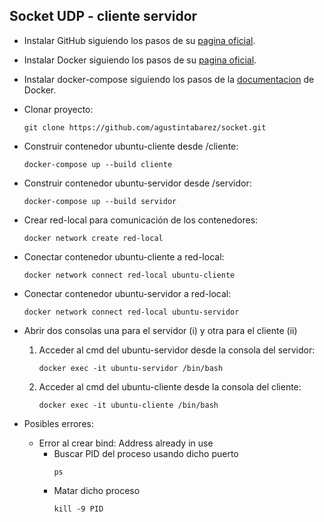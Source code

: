## Socket UDP - cliente servidor

- Instalar GitHub siguiendo los pasos de su [pagina oficial](https://github.com/).

- Instalar Docker siguiendo los pasos de su [pagina oficial](https://www.docker.com/get-started).

- Instalar docker-compose siguiendo los pasos de la [documentacion](https://docs.docker.com/compose/install/) de Docker.

- Clonar proyecto:
    ```
    git clone https://github.com/agustintabarez/socket.git
    ```
- Construir contenedor ubuntu-cliente desde /cliente:
    ```
    docker-compose up --build cliente
    ```
- Construir contenedor ubuntu-servidor desde /servidor:
    ```
    docker-compose up --build servidor
    ```
- Crear red-local para comunicación de los contenedores:
    ```
    docker network create red-local
    ```
- Conectar contenedor ubuntu-cliente a red-local:
    ```
    docker network connect red-local ubuntu-cliente
    ```
- Conectar contenedor ubuntu-servidor a red-local:
    ```
    docker network connect red-local ubuntu-servidor
    ```
- Abrir dos consolas una para el servidor (i) y otra para el cliente (ii)
    1. Acceder al cmd del ubuntu-servidor desde la consola del servidor:
        ```                                  
        docker exec -it ubuntu-servidor /bin/bash
        ```                               
    2. Acceder al cmd del ubuntu-cliente desde la consola del cliente:
        ```
        docker exec -it ubuntu-cliente /bin/bash
        ```
- Posibles errores:
    - Error al crear bind: Address already in use
        - Buscar PID del proceso usando dicho puerto
          ```
          ps
          ```
        - Matar dicho proceso
          ```
          kill -9 PID
          ```
